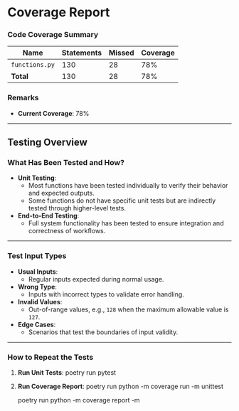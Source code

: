 # **Coverage Report**

### **Code Coverage Summary**
| Name               | Statements | Missed | Coverage |
|--------------------|------------|--------|----------|
| `functions.py`     | 130        | 28     | 78%      |
| **Total**          | 130        | 28     | 78%      |

### **Remarks**
- **Current Coverage**: 78%
---

## **Testing Overview**

### **What Has Been Tested and How?**
- **Unit Testing**: 
  - Most functions have been tested individually to verify their behavior and expected outputs.
  - Some functions do not have specific unit tests but are indirectly tested through higher-level tests.
- **End-to-End Testing**:
  - Full system functionality has been tested to ensure integration and correctness of workflows.

---

### **Test Input Types**
- **Usual Inputs**:
  - Regular inputs expected during normal usage.
- **Wrong Type**:
  - Inputs with incorrect types to validate error handling.
- **Invalid Values**:
  - Out-of-range values, e.g., `128` when the maximum allowable value is `127`.
- **Edge Cases**:
  - Scenarios that test the boundaries of input validity.

---

### **How to Repeat the Tests**
1. **Run Unit Tests**:
   poetry run pytest

2. **Run Coverage Report**:
   poetry run python -m coverage run -m unittest

   poetry run python -m coverage report -m
